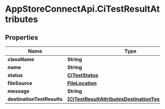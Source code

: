 # AppStoreConnectApi.CiTestResultAttributes

## Properties

Name | Type | Description | Notes
------------ | ------------- | ------------- | -------------
**className** | **String** |  | [optional] 
**name** | **String** |  | [optional] 
**status** | [**CiTestStatus**](CiTestStatus.md) |  | [optional] 
**fileSource** | [**FileLocation**](FileLocation.md) |  | [optional] 
**message** | **String** |  | [optional] 
**destinationTestResults** | [**[CiTestResultAttributesDestinationTestResultsInner]**](CiTestResultAttributesDestinationTestResultsInner.md) |  | [optional] 


